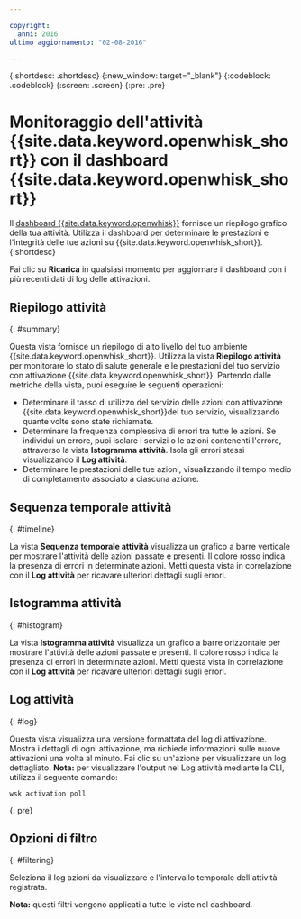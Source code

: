 ```yaml
---

copyright:
  anni: 2016
ultimo aggiornamento: "02-08-2016"

---
```


{:shortdesc: .shortdesc}
{:new_window: target="_blank"}
{:codeblock: .codeblock}
{:screen: .screen}
{:pre: .pre}

# Monitoraggio dell'attività {{site.data.keyword.openwhisk_short}} con il dashboard {{site.data.keyword.openwhisk_short}}

Il [dashboard {{site.data.keyword.openwhisk}}](https://{DomainName}/whisk/dashboard/) fornisce un riepilogo grafico della tua attività. Utilizza il dashboard per determinare le prestazioni e l'integrità delle tue azioni su {{site.data.keyword.openwhisk_short}}.
{:shortdesc}

Fai clic su **Ricarica** in qualsiasi momento per aggiornare il dashboard con i più recenti dati di log delle attivazioni.

## Riepilogo attività
{: #summary}

Questa vista fornisce un riepilogo di alto livello del tuo ambiente {{site.data.keyword.openwhisk_short}}. Utilizza la vista **Riepilogo attività** per monitorare lo stato di salute generale e le prestazioni del tuo servizio con attivazione {{site.data.keyword.openwhisk_short}}. Partendo dalle metriche della vista, puoi eseguire le seguenti operazioni:
* Determinare il tasso di utilizzo del servizio delle azioni con attivazione {{site.data.keyword.openwhisk_short}}del tuo servizio, visualizzando quante volte sono state richiamate.
* Determinare la frequenza complessiva di errori tra tutte le azioni. Se individui un errore, puoi isolare i servizi o le azioni contenenti l'errore, attraverso la vista **Istogramma attività**. Isola gli errori stessi visualizzando il **Log attività**.
* Determinare le prestazioni delle tue azioni, visualizzando il tempo medio di completamento associato a ciascuna azione.

<!-- For tips on improving performance, see troubleshooting? -->

## Sequenza temporale attività
{: #timeline}

La vista **Sequenza temporale attività** visualizza un grafico a barre verticale per mostrare l'attività delle azioni passate e presenti. Il colore rosso indica la presenza di errori in determinate azioni. Metti questa vista in correlazione con il **Log attività** per ricavare ulteriori dettagli sugli errori.

## Istogramma attività
{: #histogram}

La vista **Istogramma attività** visualizza un grafico a barre orizzontale per mostrare l'attività delle azioni passate e presenti. Il colore rosso indica la presenza di errori in determinate azioni. Metti questa vista in correlazione con il **Log attività** per ricavare ulteriori dettagli sugli errori.

## Log attività
{: #log}

Questa vista visualizza una versione formattata del log di attivazione. Mostra i dettagli di ogni attivazione, ma richiede informazioni sulle nuove attivazioni una volta al minuto. Fai clic su un'azione per visualizzare un log dettagliato.
**Nota:** per visualizzare l'output nel Log attività mediante la CLI, utilizza il seguente comando:

  ```
  wsk activation poll
  ```
  {: pre}

## Opzioni di filtro
{: #filtering}

Seleziona il log azioni da visualizzare e l'intervallo temporale dell'attività registrata.

**Nota:** questi filtri vengono applicati a tutte le viste nel dashboard.

